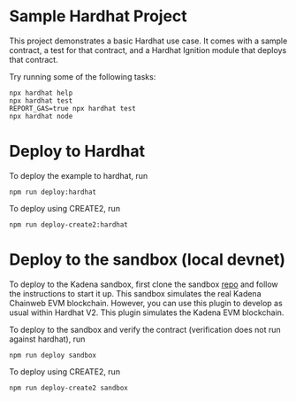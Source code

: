# Sample Hardhat Project

This project demonstrates a basic Hardhat use case. It comes with a sample contract, a test for that contract, and a Hardhat Ignition module that deploys that contract.

Try running some of the following tasks:

```shell
npx hardhat help
npx hardhat test
REPORT_GAS=true npx hardhat test
npx hardhat node
```

# Deploy to Hardhat

To deploy the example to hardhat, run

```
npm run deploy:hardhat
```

To deploy using CREATE2, run

```
npm run deploy-create2:hardhat
```

# Deploy to the sandbox (local devnet)

To deploy to the Kadena sandbox, first clone the sandbox [repo](https://github.com/kadena-io/kadena-evm-sandbox) and follow the instructions to start it up. This sandbox simulates the real Kadena Chainweb EVM blockchain. However, you can use this plugin to develop as usual within Hardhat V2. This plugin simulates the Kadena EVM blockchain.

To deploy to the sandbox and verify the contract (verification does not run against hardhat), run

```
npm run deploy sandbox
```

To deploy using CREATE2, run

```
npm run deploy-create2 sandbox
```
